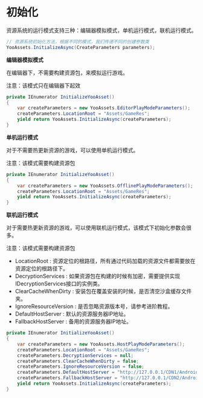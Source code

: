 # 初始化

资源系统的运行模式支持三种：编辑器模拟模式，单机运行模式，联机运行模式。

````C#
// 资源系统初始化方法，根据不同的模式，我们传递不同的创建参数类
YooAssets.InitializeAsync(CreateParameters parameters);
````

**编辑器模拟模式**

在编辑器下，不需要构建资源包，来模拟运行游戏。

注意：该模式只在编辑器下起效

````c#
private IEnumerator InitializeYooAsset()
{
    var createParameters = new YooAssets.EditorPlayModeParameters();
    createParameters.LocationRoot = "Assets/GameRes";
    yield return YooAssets.InitializeAsync(createParameters);
}
````

**单机运行模式**

对于不需要热更新资源的游戏，可以使用单机运行模式。

注意：该模式需要构建资源包

````c#
private IEnumerator InitializeYooAsset()
{
    var createParameters = new YooAssets.OfflinePlayModeParameters();
    createParameters.LocationRoot = "Assets/GameRes";
    yield return YooAssets.InitializeAsync(createParameters);
}
````

**联机运行模式**

对于需要热更新资源的游戏，可以使用联机运行模式，该模式下初始化参数会很多。

注意：该模式需要构建资源包

- LocationRoot : 资源定位的根路径，所有通过代码加载的资源文件都需要放在资源定位的根路径下。
- DecryptionServices : 如果资源包在构建的时候有加密，需要提供实现IDecryptionServices接口的实例类。
- ClearCacheWhenDirty : 安装包在覆盖安装的时候，是否清空沙盒缓存文件夹。
- IgnoreResourceVersion : 是否忽略资源版本号，请参考进阶教程。
- DefaultHostServer : 默认的资源服务器IP地址。
- FallbackHostServer : 备用的资源服务器IP地址。

````c#
private IEnumerator InitializeYooAsset()
{
    var createParameters = new YooAssets.HostPlayModeParameters();
    createParameters.LocationRoot = "Assets/GameRes";
    createParameters.DecryptionServices = null;
    createParameters.ClearCacheWhenDirty = false;
    createParameters.IgnoreResourceVersion = false;
    createParameters.DefaultHostServer = "http://127.0.0.1/CDN1/Android";
    createParameters.FallbackHostServer = "http://127.0.0.1/CDN2/Android";
    yield return YooAssets.InitializeAsync(createParameters);
}
````

